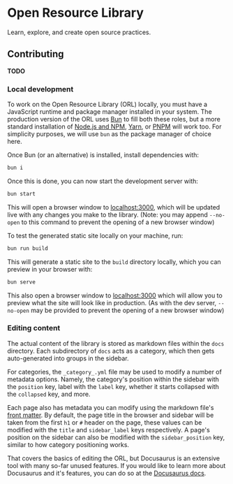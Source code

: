 # Open Resource Library

Learn, explore, and create open source practices.

## Contributing

**TODO**

### Local development

To work on the Open Resource Library (ORL) locally, you must have a JavaScript runtime and package manager installed in your system.
The production version of the ORL uses [Bun](https://bun.sh) to fill both these roles, but a more standard installation of
[Node.js and NPM](https://nodejs.org), [Yarn](https://yarnpkg.com), or [PNPM](https://pnpm.io) will work too.
For simplicity purposes, we will use `bun` as the package manager of choice here.

Once Bun (or an alternative) is installed, install dependencies with:

```bash
bun i
```

Once this is done, you can now start the development server with:

```bash
bun start
```

This will open a browser window to [localhost:3000](http://localhost:3000), which will be updated live with any changes you make to the library.
(Note: you may append `--no-open` to this command to prevent the opening of a new browser window)

To test the generated static site locally on your machine, run:

```bash
bun run build
```

This will generate a static site to the `build` directory locally, which you can preview in your browser with:

```bash
bun serve
```

This also open a browser window to [localhost:3000](http://localhost:3000) which will allow you to preview what the site will look like in production.
(As with the dev server, `--no-open` may be provided to prevent the opening of a new browser window)

### Editing content

The actual content of the library is stored as markdown files within the `docs` directory.
Each subdirectory of `docs` acts as a category, which then gets auto-generated into groups in the sidebar.

For categories, the `_category_.yml` file may be used to modify a number of metadata options.
Namely, the category's position within the sidebar with the `position` key, label with the `label` key, whether it starts collapsed with the `collapsed` key, and more.

Each page also has metadata you can modify using the markdown file's [front matter](https://jekyllrb.com/docs/front-matter/).
By default, the page title in the browser and sidebar will be taken from the first `h1` or `#` header on the page,
these values can be modified with the `title` and `sidebar_label` keys respectively.
A page's position on the sidebar can also be modified with the `sidebar_position` key, similar to how category positioning works.

That covers the basics of editing the ORL, but Docusaurus is an extensive tool with many so-far unused features.
If you would like to learn more about Docusaurus and it's features, you can do so at the [Docusaurus docs](https://docusaurus.io/docs).


